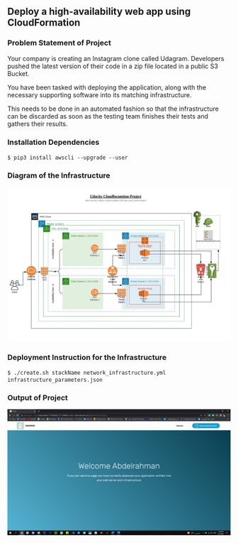 ## Deploy a high-availability web app using CloudFormation

### Problem Statement of Project
Your company is creating an Instagram clone called Udagram. Developers pushed the latest version of their code in a zip file located in a public S3 Bucket.

You have been tasked with deploying the application, along with the necessary supporting software into its matching infrastructure.

This needs to be done in an automated fashion so that the infrastructure can be discarded as soon as the testing team finishes their tests and gathers their results.


### Installation Dependencies
```
$ pip3 install awscli --upgrade --user
```

### Diagram of the Infrastructure
![Infrastructure-Diagram](Diagram_of_the_Udagram_App.jpeg)

### Deployment Instruction for the Infrastructure
```
$ ./create.sh stackName network_infrastructure.yml infrastructure_parameters.json
```

### Output of Project
![Website-of-the-project](Demo_of_the_Web_application.png)